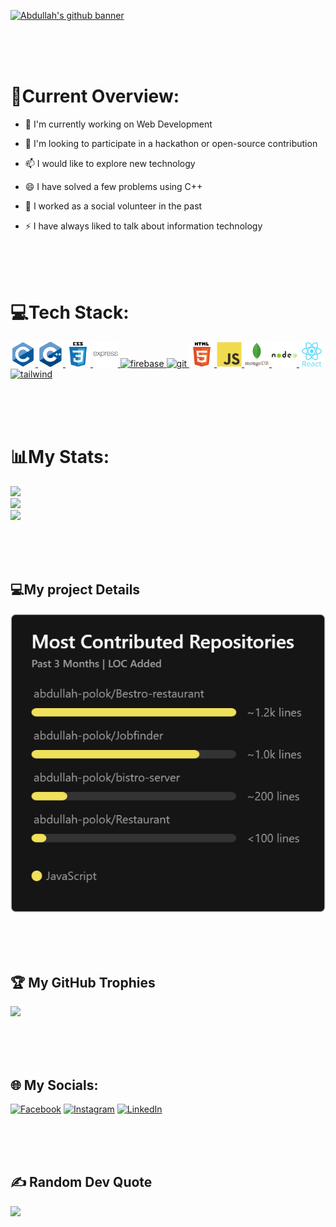 [![](./assets/mygitbanner.png "Abdullah's github banner")](https://abdullah2023.netlify.app/)

</br>
</br>
</br>

# 💫Current Overview:
- 🔭 I'm currently working  on Web Development 
- 👯 I'm looking to participate in a hackathon or open-source contribution
- 📫 I would like to  explore new technology
- 😄 I have solved a few problems using C++
- 🌱 I worked as a  social volunteer in the past

- ⚡ I have always liked to talk about information technology


</br>
</br>
</br> 

# 💻Tech Stack:
<p align="left"> <a href="https://www.cprogramming.com/" target="_blank" rel="noreferrer"> <img src="https://raw.githubusercontent.com/devicons/devicon/master/icons/c/c-original.svg" alt="c" width="40" height="40"/> </a> <a href="https://www.w3schools.com/cpp/" target="_blank" rel="noreferrer"> <img src="https://raw.githubusercontent.com/devicons/devicon/master/icons/cplusplus/cplusplus-original.svg" alt="cplusplus" width="40" height="40"/> </a> <a href="https://www.w3schools.com/css/" target="_blank" rel="noreferrer"> <img src="https://raw.githubusercontent.com/devicons/devicon/master/icons/css3/css3-original-wordmark.svg" alt="css3" width="40" height="40"/> </a> <a href="https://expressjs.com" target="_blank" rel="noreferrer"> <img src="https://raw.githubusercontent.com/devicons/devicon/master/icons/express/express-original-wordmark.svg" alt="express" width="40" height="40"/> </a> <a href="https://firebase.google.com/" target="_blank" rel="noreferrer"> <img src="https://www.vectorlogo.zone/logos/firebase/firebase-icon.svg" alt="firebase" width="40" height="40"/> </a> <a href="https://git-scm.com/" target="_blank" rel="noreferrer"> <img src="https://www.vectorlogo.zone/logos/git-scm/git-scm-icon.svg" alt="git" width="40" height="40"/> </a> <a href="https://www.w3.org/html/" target="_blank" rel="noreferrer"> <img src="https://raw.githubusercontent.com/devicons/devicon/master/icons/html5/html5-original-wordmark.svg" alt="html5" width="40" height="40"/> </a> <a href="https://developer.mozilla.org/en-US/docs/Web/JavaScript" target="_blank" rel="noreferrer"> <img src="https://raw.githubusercontent.com/devicons/devicon/master/icons/javascript/javascript-original.svg" alt="javascript" width="40" height="40"/> </a> <a href="https://www.mongodb.com/" target="_blank" rel="noreferrer"> <img src="https://raw.githubusercontent.com/devicons/devicon/master/icons/mongodb/mongodb-original-wordmark.svg" alt="mongodb" width="40" height="40"/> </a> <a href="https://nodejs.org" target="_blank" rel="noreferrer"> <img src="https://raw.githubusercontent.com/devicons/devicon/master/icons/nodejs/nodejs-original-wordmark.svg" alt="nodejs" width="40" height="40"/> </a> <a href="https://reactjs.org/" target="_blank" rel="noreferrer"> <img src="https://raw.githubusercontent.com/devicons/devicon/master/icons/react/react-original-wordmark.svg" alt="react" width="40" height="40"/> </a> <a href="https://tailwindcss.com/" target="_blank" rel="noreferrer"> <img src="https://www.vectorlogo.zone/logos/tailwindcss/tailwindcss-icon.svg" alt="tailwind" width="40" height="40"/> </a> </p>

</br>
</br>
</br>

# 📊My Stats:
![](https://github-readme-stats.vercel.app/api?username=abdullah-polok&theme=dark&hide_border=false&include_all_commits=false&count_private=false)<br/>
![](https://github-readme-streak-stats.herokuapp.com/?user=abdullah-polok&theme=dark&hide_border=false)<br/>
![](https://github-readme-stats.vercel.app/api/top-langs/?username=abdullah-polok&theme=dark&hide_border=false&include_all_commits=false&count_private=false&layout=compact)


<br>
<br>
<br>

## 💻My project Details

 ![My project Details](/assets/abdullah-polok_repos.png "last few project details")


</br>
</br>
</br>

## 🏆 My GitHub Trophies
![](https://github-profile-trophy.vercel.app/?username=abdullah-polok&theme=radical&no-frame=false&no-bg=true&margin-w=4)

</br>
</br>
</br>


## 🌐 My Socials:
 [![Facebook](https://img.shields.io/badge/Facebook-%231877F2.svg?logo=Facebook&logoColor=white)](https://facebook.com/polok.jes) [![Instagram](https://img.shields.io/badge/Instagram-%23E4405F.svg?logo=Instagram&logoColor=white)](https://instagram.com/allrahmanpolok) [![LinkedIn](https://img.shields.io/badge/LinkedIn-%230077B5.svg?logo=linkedin&logoColor=white)](https://linkedin.com/in/abdullahalrahman) 

</br>
</br>
</br>

## ✍️ Random Dev Quote

![](https://quotes-github-readme.vercel.app/api?type=horizontal&theme=radical)




